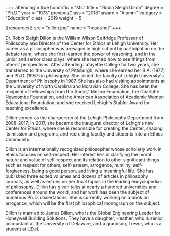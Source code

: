 +++
attending     = true
honorific     = "Ms."
title         = "Robin Sleigh Dillon"
degree        = "Ph.D."
year          = "1973"
previousClass = "2018"
award         = "Alumni"
category      = "Education"
class         = 2019
weight        = 5

[[resources]]
  src  = "dillon.jpg"
  name = "headshot"
+++

Dr. Robin Sleigh Dillon is the William Wilson Selfridge Professor of Philosophy and Director of the Center for Ethics at Lehigh University. Her career as a philosopher was presaged in high school by participation on the debate team, where she first learned the power of reasoning, and in the junior and senior class plays, where she learned how to see things from others' perspectives. After attending Lafayette College for two years, she transferred to the University of Pittsburgh, where she earned her B.A. (1977) and Ph.D. (1987) in philosophy. She joined the faculty of Lehigh University's Department of Philosophy in 1987. She has also had visiting appointments at the University of North Carolina and Moravian College. She has been the recipient of fellowships from the Andre," Mellon Foundation, the Charlotte Newcombe Foundation, and the American Association of Academic Women Educational Foundation, and she received Lehigh's Stabler Award for teaching excellence.

Dillon served as the chairperson of the Lehigh Philosophy Department from 2008-2017; in 2017, she became the inaugural director of Lehigh's new Center for Ethics, where she is responsible for creating the Center, shaping its mission and programs, and recruiting faculty and students into
an Ethics Community.

Dillon is an internationally recognized philosopher whose scholarly work in ethics focuses on self-respect. Her interest lies in clarifying the moral nature and value of self­-respect and its relation to other significant things such as respect for others, self-esteem, arrogance, humility, self-forgiveness, being a good person, and living a meaningful life. She has published three edited volumes and dozens of articles in philoso­phy journals, as well as entries on her focal topics in the leading encyclopedias of philosophy. Dillon has given talks at nearly a hundred universities and conferences around the world, and her work has been the subject of numerous Ph.D. dissertations. She is currently working on a book on arrogance, which will be the first philosophical monograph on the subject.

Dillon is married to James Dillon, who is the Global Engineering Leader for Honeywell Building Solutions. They have a daughter, Heather, who is senior accountant at the University of Delaware, and a grandson, Trevor, who is a student at UDel.

